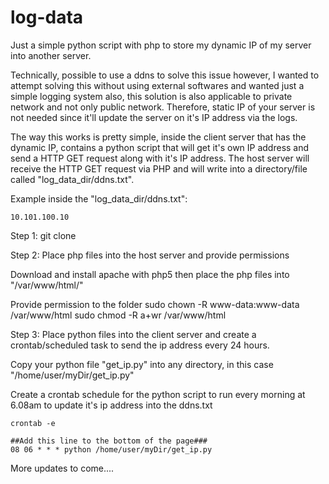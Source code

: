 # log-data
Just a simple python script with php to store my dynamic IP of my server into another server.

Technically, possible to use a ddns to solve this issue however, I wanted to attempt solving this without using external softwares and wanted just a simple logging system also, this solution is also applicable to private network and not only public network. Therefore, static IP of your server is not needed since it'll update the server on it's IP address via the logs.

The way this works is pretty simple, inside the client server that has the dynamic IP, contains a python script that will get it's own IP address and send a HTTP GET request along with it's IP address.
The host server will receive the HTTP GET request via PHP and will write into a directory/file called "log_data_dir/ddns.txt".

Example inside the "log_data_dir/ddns.txt":

    10.101.100.10

Step 1: git clone

Step 2: Place php files into the host server and provide permissions

Download and install apache with php5 then place the php files into "/var/www/html/"

Provide permission to the folder
    sudo chown -R www-data:www-data /var/www/html
    sudo chmod -R a+wr /var/www/html
    
Step 3: Place python files into the client server and create a crontab/scheduled task to send the ip address every 24 hours.

Copy your python file "get_ip.py" into any directory, in this case "/home/user/myDir/get_ip.py"

Create a crontab schedule for the python script to run every morning at 6.08am to update it's ip address into the ddns.txt

    crontab -e
    
    ##Add this line to the bottom of the page###
    08 06 * * * python /home/user/myDir/get_ip.py 

More updates to come....
